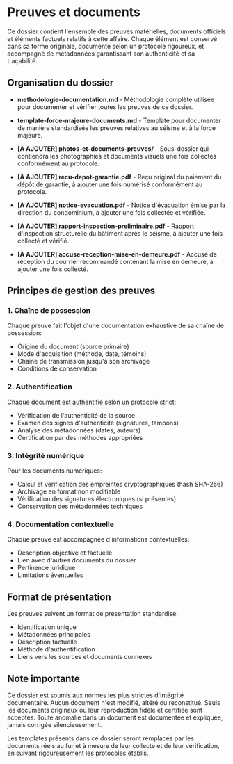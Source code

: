 # Preuves et documents

Ce dossier contient l'ensemble des preuves matérielles, documents officiels et éléments factuels relatifs à cette affaire. Chaque élément est conservé dans sa forme originale, documenté selon un protocole rigoureux, et accompagné de métadonnées garantissant son authenticité et sa traçabilité.

## Organisation du dossier

- **methodologie-documentation.md** - Méthodologie complète utilisée pour documenter et vérifier toutes les preuves de ce dossier.

- **template-force-majeure-documents.md** - Template pour documenter de manière standardisée les preuves relatives au séisme et à la force majeure.

- **[À AJOUTER] photos-et-documents-preuves/** - Sous-dossier qui contiendra les photographies et documents visuels une fois collectés conformément au protocole.

- **[À AJOUTER] recu-depot-garantie.pdf** - Reçu original du paiement du dépôt de garantie, à ajouter une fois numérisé conformément au protocole.

- **[À AJOUTER] notice-evacuation.pdf** - Notice d'évacuation émise par la direction du condominium, à ajouter une fois collectée et vérifiée.

- **[À AJOUTER] rapport-inspection-preliminaire.pdf** - Rapport d'inspection structurelle du bâtiment après le séisme, à ajouter une fois collecté et vérifié.

- **[À AJOUTER] accuse-reception-mise-en-demeure.pdf** - Accusé de réception du courrier recommandé contenant la mise en demeure, à ajouter une fois collecté.

## Principes de gestion des preuves

### 1. Chaîne de possession
Chaque preuve fait l'objet d'une documentation exhaustive de sa chaîne de possession:
- Origine du document (source primaire)
- Mode d'acquisition (méthode, date, témoins)
- Chaîne de transmission jusqu'à son archivage
- Conditions de conservation

### 2. Authentification
Chaque document est authentifié selon un protocole strict:
- Vérification de l'authenticité de la source
- Examen des signes d'authenticité (signatures, tampons)
- Analyse des métadonnées (dates, auteurs)
- Certification par des méthodes appropriées

### 3. Intégrité numérique
Pour les documents numériques:
- Calcul et vérification des empreintes cryptographiques (hash SHA-256)
- Archivage en format non modifiable
- Vérification des signatures électroniques (si présentes)
- Conservation des métadonnées techniques

### 4. Documentation contextuelle
Chaque preuve est accompagnée d'informations contextuelles:
- Description objective et factuelle
- Lien avec d'autres documents du dossier
- Pertinence juridique
- Limitations éventuelles

## Format de présentation

Les preuves suivent un format de présentation standardisé:
- Identification unique
- Métadonnées principales
- Description factuelle
- Méthode d'authentification
- Liens vers les sources et documents connexes

## Note importante

Ce dossier est soumis aux normes les plus strictes d'intégrité documentaire. Aucun document n'est modifié, altéré ou reconstitué. Seuls les documents originaux ou leur reproduction fidèle et certifiée sont acceptés. Toute anomalie dans un document est documentée et expliquée, jamais corrigée silencieusement.

Les templates présents dans ce dossier seront remplacés par les documents réels au fur et à mesure de leur collecte et de leur vérification, en suivant rigoureusement les protocoles établis.
